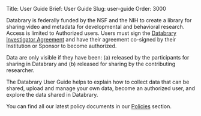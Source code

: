 Title: User Guide
Brief: User Guide
Slug: user-guide
Order: 3000

Databrary is federally funded by the NSF and the NIH to create a library for sharing video and metadata for developmental and behavioral research.
Access is limited to Authorized users.
Users must sign the [Databrary Investigator Agreement](|filename|policies/investigator-agreement.mdi)  and have their agreement co-signed by their Institution or Sponsor to become authorized.

Data are only visible if they have been: (a) released by the participants for sharing in Databrary and (b) released for sharing by the contributing researcher.

The Databrary User Guide helps to explain how to collect data that can be shared, upload and manage your own data, become an authorized user, and explore the data shared in Databrary.

You can find all our latest policy documents in our [Policies](|filename|policies/policies.md) section.


